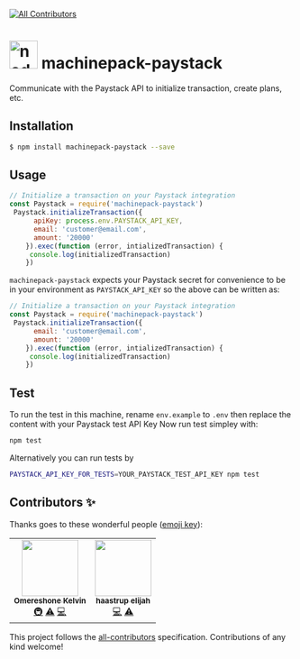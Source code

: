 
<!-- ALL-CONTRIBUTORS-BADGE:START - Do not remove or modify this section -->
[![All Contributors](https://img.shields.io/badge/all_contributors-2-orange.svg?style=flat-square)](#contributors-)
<!-- ALL-CONTRIBUTORS-BADGE:END -->
<h1>
  <a href="http://node-machine.org" title="Node-Machine public registry"><img alt="node-machine logo" title="Node-Machine Project" src="http://node-machine.org/images/machine-anthropomorph-for-white-bg.png" width="50" /></a>
  machinepack-paystack
</h1>

Communicate with the Paystack API to initialize transaction, create plans, etc.
## Installation
```sh
$ npm install machinepack-paystack --save
```

## Usage

```js
// Initialize a transaction on your Paystack integration
const Paystack = require('machinepack-paystack')
 Paystack.initializeTransaction({
      apiKey: process.env.PAYSTACK_API_KEY,
      email: 'customer@email.com',
      amount: '20000'
    }).exec(function (error, intializedTransaction) {
     console.log(initializedTransaction)
    })
```
`machinepack-paystack` expects your Paystack secret for convenience to be in your environment as `PAYSTACK_API_KEY` so the above can be written as:

```js
// Initialize a transaction on your Paystack integration
const Paystack = require('machinepack-paystack')
 Paystack.initializeTransaction({
      email: 'customer@email.com',
      amount: '20000'
    }).exec(function (error, intializedTransaction) {
     console.log(initializedTransaction)
    })
```
## Test

To run the test in this machine, rename `env.example` to `.env` then replace the content with your Paystack test API Key
Now run test simpley with:

```sh
npm test
```

Alternatively you can run tests by

```sh
PAYSTACK_API_KEY_FOR_TESTS=YOUR_PAYSTACK_TEST_API_KEY npm test
```

## Contributors ✨

Thanks goes to these wonderful people ([emoji key](https://allcontributors.org/docs/en/emoji-key)):

<!-- ALL-CONTRIBUTORS-LIST:START - Do not remove or modify this section -->
<!-- prettier-ignore-start -->
<!-- markdownlint-disable -->
<table>
  <tr>
    <td align="center"><a href="https://dominuskelvin.dev"><img src="https://avatars.githubusercontent.com/u/24433274?v=4?s=100" width="100px;" alt=""/><br /><sub><b>Omereshone Kelvin</b></sub></a><br /><a href="#infra-DominusKelvin" title="Infrastructure (Hosting, Build-Tools, etc)">🚇</a> <a href="https://github.com/sailscastshq/machinepack-paystack/commits?author=DominusKelvin" title="Tests">⚠️</a> <a href="https://github.com/sailscastshq/machinepack-paystack/commits?author=DominusKelvin" title="Code">💻</a></td>
    <td align="center"><a href="http://haastrupea.me"><img src="https://avatars.githubusercontent.com/u/41439020?v=4?s=100" width="100px;" alt=""/><br /><sub><b>haastrup elijah</b></sub></a><br /><a href="https://github.com/sailscastshq/machinepack-paystack/commits?author=haastrupea" title="Code">💻</a> <a href="https://github.com/sailscastshq/machinepack-paystack/commits?author=haastrupea" title="Tests">⚠️</a></td>
  </tr>
</table>

<!-- markdownlint-restore -->
<!-- prettier-ignore-end -->

<!-- ALL-CONTRIBUTORS-LIST:END -->

This project follows the [all-contributors](https://github.com/all-contributors/all-contributors) specification. Contributions of any kind welcome!
